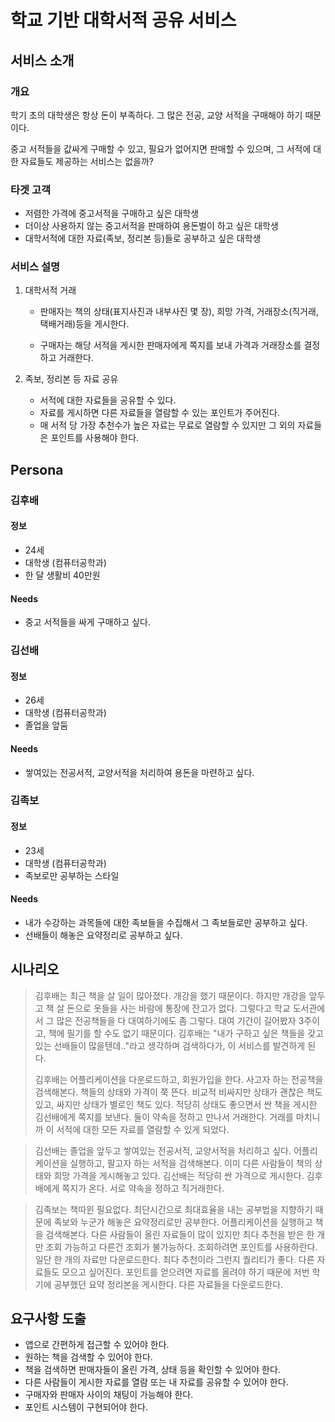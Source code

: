 # 학교 기반 대학서적 공유 서비스

## 서비스 소개

### 개요

학기 초의 대학생은 항상 돈이 부족하다. 그 많은 전공, 교양 서적을 구매해야 하기 때문이다.

중고 서적들을 값싸게 구매할 수 있고, 필요가 없어지면 판매할 수 있으며, 그 서적에 대한 자료들도 제공하는 서비스는 없을까?

### 타겟 고객

- 저렴한 가격에 중고서적을 구매하고 싶은 대학생
- 더이상 사용하지 않는 중고서적을 판매하여 용돈벌이 하고 싶은 대학생
- 대학서적에 대한 자료(족보, 정리본 등)들로 공부하고 싶은 대학생

### 서비스 설명

1. 대학서적 거래

   - 판매자는 책의 상태(표지사진과 내부사진 몇 장), 희망 가격, 거래장소(직거래, 택배거래)등을 게시한다.

   - 구매자는 해당 서적을 게시한 판매자에게 쪽지를 보내 가격과 거래장소를 결정하고 거래한다.

2. 족보, 정리본 등 자료 공유

   - 서적에 대한 자료들을 공유할 수 있다. 
   - 자료를 게시하면 다른 자료들을 열람할 수 있는 포인트가 주어진다.
   - 매 서적 당 가장 추천수가 높은 자료는 무료로 열람할 수 있지만 그 외의 자료들은 포인트를 사용해야 한다. 

   

## Persona

### 김후배

#### 정보

- 24세
- 대학생 (컴퓨터공학과)
- 한 달 생활비 40만원

#### Needs

- 중고 서적들을 싸게 구매하고 싶다.



### 김선배

#### 정보

- 26세
- 대학생 (컴퓨터공학과)
- 졸업을 앞둠

#### Needs

- 쌓여있는 전공서적, 교양서적을 처리하여 용돈을 마련하고 싶다.



### 김족보

#### 정보

- 23세
- 대학생 (컴퓨터공학과)
- 족보로만 공부하는 스타일

#### Needs

- 내가 수강하는 과목들에 대한 족보들을 수집해서 그 족보들로만 공부하고 싶다.
- 선배들이 해놓은 요약정리로 공부하고 싶다.



## 시나리오

> 김후배는 최근 책을 살 일이 많아졌다. 개강을 했기 때문이다. 하지만 개강을 앞두고 책 살 돈으로 옷들을 사는 바람에 통장에 잔고가 없다. 그렇다고 학교 도서관에서 그 많은 전공책들을 다 대여하기에도 좀 그렇다. 대여 기간이 길어봤자 3주이고, 책에 필기를 할 수도 없기 때문이다. 김후배는 "내가 구하고 싶은 책들을 갖고 있는 선배들이 많을텐데.."라고 생각하며 검색하다가, 이 서비스를 발견하게 된다.
>
> 김후배는 어플리케이션을 다운로드하고, 회원가입을 한다. 사고자 하는 전공책을 검색해본다. 책들의 상태와 가격이 쭉 뜬다. 비교적 비싸지만 상태가 괜찮은 책도 있고, 싸지만 상태가 별로인 책도 있다. 적당히 상태도 좋으면서 싼 책을 게시한 김선배에게 쪽지를 보낸다. 둘이 약속을 정하고 만나서 거래한다. 거래를 마치니까 이 서적에 대한 모든 자료를 열람할 수 있게 되었다.



> 김선배는 졸업을 앞두고 쌓여있는 전공서적, 교양서적을 처리하고 싶다. 어플리케이션을 실행하고, 팔고자 하는 서적을 검색해본다. 이미 다른 사람들이 책의 상태와 희망 가격을 게시해놓고 있다. 김선배는 적당히 싼 가격으로 게시한다. 김후배에게 쪽지가 온다. 서로 약속을 정하고 직거래한다.



> 김족보는 책따윈 필요없다. 최단시간으로 최대효율을 내는 공부법을 지향하기 때문에 족보와 누군가 해놓은 요약정리로만 공부한다. 어플리케이션을 실행하고 책을 검색해본다. 다른 사람들이 올린 자료들이 많이 있지만 최다 추천을 받은 한 개만 조회 가능하고 다른건 조회가 불가능하다. 조회하려면 포인트를 사용하란다. 일단 한 개의 자료만 다운로드한다. 최다 추천이라 그런지 퀄리티가 좋다. 다른 자료들도 모으고 싶어진다. 포인트를 얻으려면 자료를 올려야 하기 때문에 저번 학기에 공부했던 요약 정리본을 게시한다. 다른 자료들을 다운로드한다.



## 요구사항 도출

- 앱으로 간편하게 접근할 수 있어야 한다.
- 원하는 책을 검색할 수 있어야 한다.
- 책을 검색하면 판매자들이 올린 가격, 상태 등을 확인할 수 있어야 한다.
- 다른 사람들이 게시한 자료를 열람 또는 내 자료를 공유할 수 있어야 한다.
- 구매자와 판매자 사이의 채팅이 가능해야 한다.
- 포인트 시스템이 구현되어야 한다.